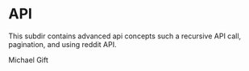 # API

This subdir contains advanced api concepts such a recursive API call, pagination, and using reddit API.


<author>Michael Gift</author>